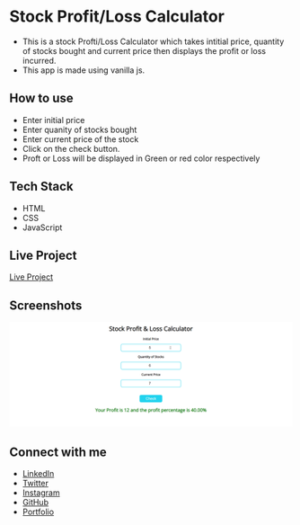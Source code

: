# Stock Profit/Loss Calculator

- This is a stock Profti/Loss Calculator which takes intitial price, quantity of stocks bought and current price then displays the profit or loss incurred.
- This app is made using vanilla js.

## How to use

- Enter initial price
- Enter quanity of stocks bought
- Enter current price of the stock
- Click on the check button.
- Proft or Loss will be displayed in Green or red color respectively

## Tech Stack

- HTML
- CSS
- JavaScript

## Live Project

[Live Project](https://wadad-parker-stock-calculator.netlify.app/)

## Screenshots

![Stock](https://raw.githubusercontent.com/WadadParker/Stock-Profit-Loss-Calculator/main/stock.PNG)

## Connect with me

- [LinkedIn](https://in.linkedin.com/in/wadad-parker-5570671b5)
- [Twitter](https://twitter.com/wadadparker)
- [Instagram](https://www.instagram.com/wadad_parker/)
- [GitHub](https://github.com/WadadParker)
- [Portfolio](https://wadad-parker.netlify.app/)
